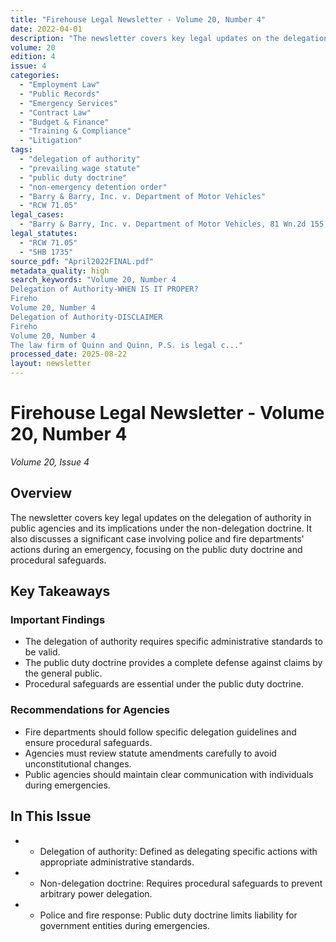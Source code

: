 ```yaml
---
title: "Firehouse Legal Newsletter - Volume 20, Number 4"
date: 2022-04-01
description: "The newsletter covers key legal updates on the delegation of authority in public agencies and its implications under the non-delegation doctrine. It also discusses a significant case involving police and fire departments' actions during an emergency, focusing on the public duty doctrine and procedural safeguards."
volume: 20
edition: 4
issue: 4
categories:
  - "Employment Law"
  - "Public Records"
  - "Emergency Services"
  - "Contract Law"
  - "Budget & Finance"
  - "Training & Compliance"
  - "Litigation"
tags:
  - "delegation of authority"
  - "prevailing wage statute"
  - "public duty doctrine"
  - "non-emergency detention order"
  - "Barry & Barry, Inc. v. Department of Motor Vehicles"
  - "RCW 71.05"
legal_cases:
  - "Barry & Barry, Inc. v. Department of Motor Vehicles, 81 Wn.2d 155, 500 P.2d 540 (1972)"
legal_statutes:
  - "RCW 71.05"
  - "SHB 1735"
source_pdf: "April2022FINAL.pdf"
metadata_quality: high
search_keywords: "Volume 20, Number 4
Delegation of Authority-WHEN IS IT PROPER?
Fireho
Volume 20, Number 4
Delegation of Authority-DISCLAIMER
Fireho
Volume 20, Number 4
The law firm of Quinn and Quinn, P.S. is legal c..."
processed_date: 2025-08-22
layout: newsletter
---
```


# Firehouse Legal Newsletter - Volume 20, Number 4

*Volume 20, Issue 4*

## Overview

The newsletter covers key legal updates on the delegation of authority in public agencies and its implications under the non-delegation doctrine. It also discusses a significant case involving police and fire departments' actions during an emergency, focusing on the public duty doctrine and procedural safeguards.

## Key Takeaways

### Important Findings

- The delegation of authority requires specific administrative standards to be valid.
- The public duty doctrine provides a complete defense against claims by the general public.
- Procedural safeguards are essential under the public duty doctrine.

### Recommendations for Agencies

- Fire departments should follow specific delegation guidelines and ensure procedural safeguards.
- Agencies must review statute amendments carefully to avoid unconstitutional changes.
- Public agencies should maintain clear communication with individuals during emergencies.

## In This Issue

- - Delegation of authority: Defined as delegating specific actions with appropriate administrative standards.
- - Non-delegation doctrine: Requires procedural safeguards to prevent arbitrary power delegation.
- - Police and fire response: Public duty doctrine limits liability for government entities during emergencies.

